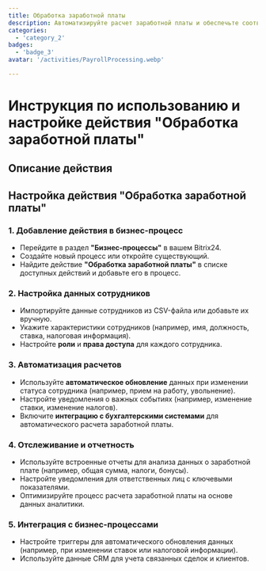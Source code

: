 ```yaml
---
title: Обработка заработной платы
description: Автоматизируйте расчет заработной платы и обеспечьте соответствие требованиям.
categories: 
  - 'category_2'
badges: 
  - 'badge_3'
avatar: '/activities/PayrollProcessing.webp'

---
```

# Инструкция по использованию и настройке действия "Обработка заработной платы"

## Описание действия

## **Настройка действия "Обработка заработной платы"**

### 1. Добавление действия в бизнес-процесс
- Перейдите в раздел **"Бизнес-процессы"** в вашем Bitrix24.
- Создайте новый процесс или откройте существующий.
- Найдите действие **"Обработка заработной платы"** в списке доступных действий и добавьте его в процесс.

### 2. Настройка данных сотрудников
- Импортируйте данные сотрудников из CSV-файла или добавьте их вручную.
- Укажите характеристики сотрудников (например, имя, должность, ставка, налоговая информация).
- Настройте **роли** и **права доступа** для каждого сотрудника.

### 3. Автоматизация расчетов
- Используйте **автоматическое обновление** данных при изменении статуса сотрудника (например, прием на работу, увольнение).
- Настройте уведомления о важных событиях (например, изменение ставки, изменение налогов).
- Включите **интеграцию с бухгалтерскими системами** для автоматического расчета заработной платы.

### 4. Отслеживание и отчетность
- Используйте встроенные отчеты для анализа данных о заработной плате (например, общая сумма, налоги, бонусы).
- Настройте уведомления для ответственных лиц с ключевыми показателями.
- Оптимизируйте процесс расчета заработной платы на основе данных аналитики.

### 5. Интеграция с бизнес-процессами
- Настройте триггеры для автоматического обновления данных (например, при изменении ставок или налоговой информации).
- Используйте данные CRM для учета связанных сделок и клиентов.